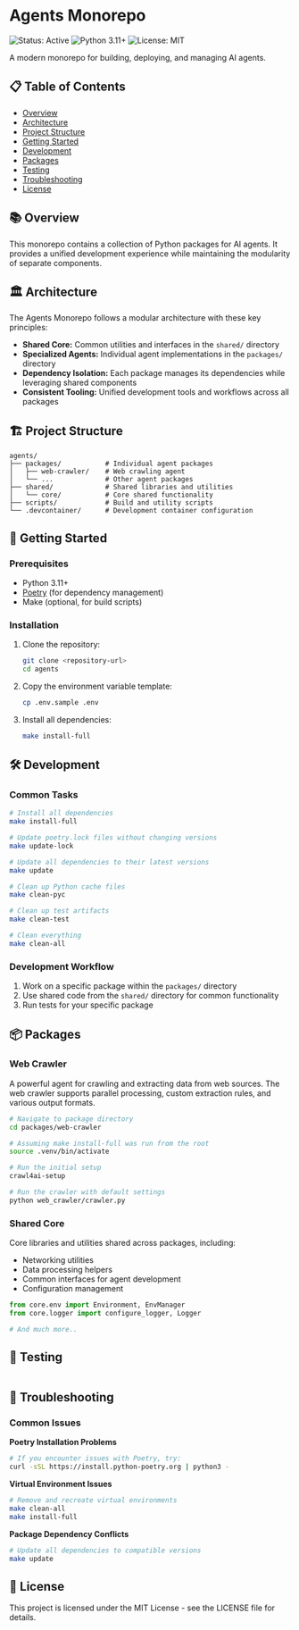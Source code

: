 # Agents Monorepo

![Status: Active](https://img.shields.io/badge/Status-Active-green)
![Python 3.11+](https://img.shields.io/badge/Python-3.11+-blue.svg)
![License: MIT](https://img.shields.io/badge/License-MIT-yellow.svg)

A modern monorepo for building, deploying, and managing AI agents.

## 📋 Table of Contents

- [Overview](#-overview)
- [Architecture](#-architecture)
- [Project Structure](#-project-structure)
- [Getting Started](#-getting-started)
- [Development](#-development)
- [Packages](#-packages)
- [Testing](#-testing)
- [Troubleshooting](#-troubleshooting)
- [License](#-license)

## 📚 Overview

This monorepo contains a collection of Python packages for AI agents. It provides a unified development experience while maintaining the modularity of separate components.

## 🏛️ Architecture

The Agents Monorepo follows a modular architecture with these key principles:

- **Shared Core:** Common utilities and interfaces in the `shared/` directory
- **Specialized Agents:** Individual agent implementations in the `packages/` directory
- **Dependency Isolation:** Each package manages its dependencies while leveraging shared components
- **Consistent Tooling:** Unified development tools and workflows across all packages

## 🏗️ Project Structure

```
agents/
├── packages/           # Individual agent packages
│   ├── web-crawler/    # Web crawling agent
│   └── ...             # Other agent packages
├── shared/             # Shared libraries and utilities
│   └── core/           # Core shared functionality
├── scripts/            # Build and utility scripts
└── .devcontainer/      # Development container configuration
```

## 🚀 Getting Started

### Prerequisites

- Python 3.11+
- [Poetry](https://python-poetry.org/) (for dependency management)
- Make (optional, for build scripts)

### Installation

1. Clone the repository:
   ```bash
   git clone <repository-url>
   cd agents
   ```

2. Copy the environment variable template:
   ```bash
   cp .env.sample .env
   ```

3. Install all dependencies:
   ```bash
   make install-full
   ```

## 🛠️ Development

### Common Tasks

```bash
# Install all dependencies
make install-full

# Update poetry.lock files without changing versions
make update-lock

# Update all dependencies to their latest versions
make update

# Clean up Python cache files
make clean-pyc

# Clean up test artifacts
make clean-test

# Clean everything
make clean-all
```

### Development Workflow

1. Work on a specific package within the `packages/` directory
2. Use shared code from the `shared/` directory for common functionality
3. Run tests for your specific package

## 📦 Packages

### Web Crawler

A powerful agent for crawling and extracting data from web sources. The web crawler supports parallel processing, custom extraction rules, and various output formats.

```bash
# Navigate to package directory
cd packages/web-crawler

# Assuming make install-full was run from the root
source .venv/bin/activate

# Run the initial setup
crawl4ai-setup

# Run the crawler with default settings
python web_crawler/crawler.py
```

### Shared Core

Core libraries and utilities shared across packages, including:

- Networking utilities
- Data processing helpers
- Common interfaces for agent development
- Configuration management

```python
from core.env import Environment, EnvManager
from core.logger import configure_logger, Logger

# And much more..
```

## 🧪 Testing


```bash

```

## 🔧 Troubleshooting

### Common Issues

**Poetry Installation Problems**

```bash
# If you encounter issues with Poetry, try:
curl -sSL https://install.python-poetry.org | python3 -
```

**Virtual Environment Issues**

```bash
# Remove and recreate virtual environments
make clean-all
make install-full
```

**Package Dependency Conflicts**

```bash
# Update all dependencies to compatible versions
make update
```

## 📄 License

This project is licensed under the MIT License - see the LICENSE file for details.

